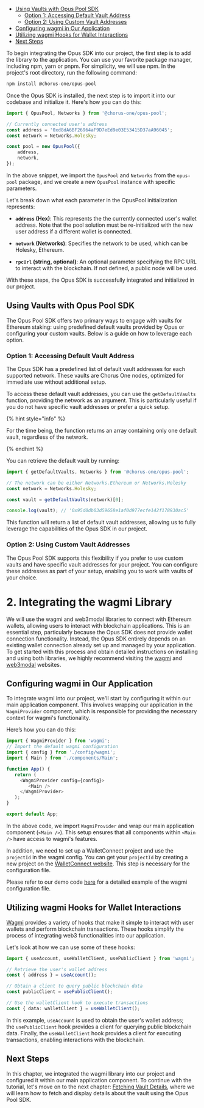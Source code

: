 -   [Using Vaults with Opus Pool SDK](#using-vaults-with-opus-pool-sdk)
    -   [Option 1: Accessing Default Vault Address](#option-1-accessing-default-vault-address)
    -   [Option 2: Using Custom Vault Addresses](#option-2-using-custom-vault-addresses)
-   [Configuring wagmi in Our Application](#configuring-wagmi-in-our-application)
-   [Utilizing wagmi Hooks for Wallet Interactions](#utilizing-wagmi-hooks-for-wallet-interactions)
-   [Next Steps](#next-steps)

To begin integrating the Opus SDK into our project, the first step is to add the library to the application. You can use your favorite package manager, including npm, yarn or pnpm. For simplicity, we will use npm. In the project's root directory, run the following command:

```bash
npm install @chorus-one/opus-pool
```

Once the Opus SDK is installed, the next step is to import it into our codebase and initialize it. Here's how you can do this:

```typescript
import { OpusPool, Networks } from '@chorus-one/opus-pool';

// Currently connected user's address
const address = '0xd8dA6BF26964aF9D7eEd9e03E53415D37aA96045';
const network = Networks.Holesky;

const pool = new OpusPool({
    address,
    network,
});
```

In the above snippet, we import the `OpusPool` and `Networks` from the `opus-pool` package, and we create a new `OpusPool` instance with specific parameters.

Let's break down what each parameter in the OpusPool initialization represents:

-   **`address` (Hex)**: This represents the the currently connected user's wallet address. Note that the pool solution must be re-initialized with the new user address if a different wallet is connected.

-   **`network` (Networks)**: Specifies the network to be used, which can be Holesky, Ethereum.

-   **`rpcUrl` (string, optional)**: An optional parameter specifying the RPC URL to interact with the blockchain. If not defined, a public node will be used.

With these steps, the Opus SDK is successfully integrated and initialized in our project.

## Using Vaults with Opus Pool SDK

The Opus Pool SDK offers two primary ways to engage with vaults for Ethereum staking: using predefined default vaults provided by Opus or configuring your custom vaults. Below is a guide on how to leverage each option.

### Option 1: Accessing Default Vault Address

The Opus SDK has a predefined list of default vault addresses for each supported network. These vaults are Chorus One nodes, optimized for immediate use without additional setup.

To access these default vault addresses, you can use the `getDefaultVaults` function, providing the network as an argument. This is particularly useful if you do not have specific vault addresses or prefer a quick setup.

{% hint style="info" %}

For the time being, the function returns an array containing only one default vault, regardless of the network.

{% endhint %}

You can retrieve the default vault by running:

```typescript
import { getDefaultVaults, Networks } from '@chorus-one/opus-pool';

// The network can be either Networks.Ethereum or Networks.Holesky
const network = Networks.Holesky;

const vault = getDefaultVaults(network)[0];

console.log(vault); // '0x95d0db03d59658e1af0d977ecfe142f178930ac5'
```

This function will return a list of default vault addresses, allowing us to fully leverage the capabilities of the Opus SDK in our project.

### Option 2: Using Custom Vault Addresses

The Opus Pool SDK supports this flexibility if you prefer to use custom vaults and have specific vault addresses for your project. You can configure these addresses as part of your setup, enabling you to work with vaults of your choice.

# 2. Integrating the wagmi Library

We will use the wagmi and web3modal libraries to connect with Ethereum wallets, allowing users to interact with blockchain applications. This is an essential step, particularly because the Opus SDK does not provide wallet connection functionality. Instead, the Opus SDK entirely depends on an existing wallet connection already set up and managed by your application. To get started with this process and obtain detailed instructions on installing and using both libraries, we highly recommend visiting the [wagmi][wagmi] and [web3modal][web3modal] websites.

## Configuring wagmi in Our Application

To integrate wagmi into our project, we'll start by configuring it within our main application component. This involves wrapping our application in the `WagmiProvider` component, which is responsible for providing the necessary context for wagmi's functionality.

Here’s how you can do this:

```typescript
import { WagmiProvider } from 'wagmi';
// Import the default wagmi configuration
import { config } from './config/wagmi';
import { Main } from './components/Main';

function App() {
   return (
     <WagmiProvider config={config}>
        <Main />
     </WagmiProvider>
   );
}

export default App;
```

In the above code, we import `WagmiProvider` and wrap our main application component (`<Main />`). This setup ensures that all components within `<Main />` have access to wagmi's features.

In addition, we need to set up a WalletConnect project and use the `projectId` in the wagmi config. You can get your `projectId` by creating a new project on the [WalletConnect website][walletconnect]. This step is necessary for the configuration file.

Please refer to our demo code [here][wagmi-config] for a detailed example of the wagmi configuration file.

## Utilizing wagmi Hooks for Wallet Interactions

[Wagmi][wagmi] provides a variety of hooks that make it simple to interact with user wallets and perform blockchain transactions. These hooks simplify the process of integrating web3 functionalities into our application.

Let's look at how we can use some of these hooks:

```typescript
import { useAccount, useWalletClient, usePublicClient } from 'wagmi';

// Retrieve the user's wallet address
const { address } = useAccount();

// Obtain a client to query public blockchain data
const publicClient = usePublicClient();

// Use the walletClient hook to execute transactions
const { data: walletClient } = useWalletClient();
```

In this example, `useAccount` is used to obtain the user's wallet address; the `usePublicClient` hook provides a client for querying public blockchain data. Finally, the `useWalletClient` hook provides a client for executing transactions, enabling interactions with the blockchain.

## Next Steps

In this chapter, we integrated the wagmi library into our project and configured it within our main application component. To continue with the tutorial, let's move on to the next chapter: [Fetching Vault Details][vault-details], where we will learn how to fetch and display details about the vault using the Opus Pool SDK.

[wagmi]: https://wagmi.sh
[web3modal]: https://docs.walletconnect.com/web3modal/about
[wagmi-config]: https://github.com/ChorusOne/opus-pool-demo/blob/main/src/web3/config.ts#L55
[walletconnect]: https://cloud.walletconnect.com
[vault-details]: ./2-vault-details.md
